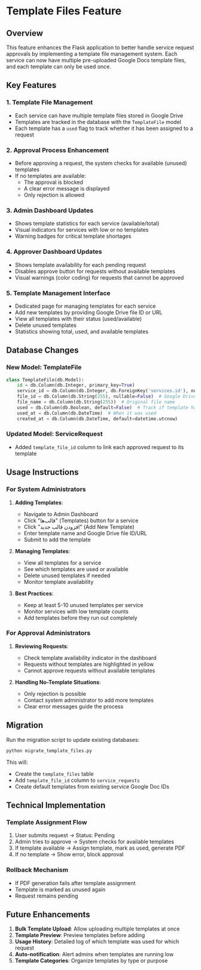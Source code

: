 # Template Files Feature

## Overview

This feature enhances the Flask application to better handle service request approvals by implementing a template file management system. Each service can now have multiple pre-uploaded Google Docs template files, and each template can only be used once.

## Key Features

### 1. Template File Management
- Each service can have multiple template files stored in Google Drive
- Templates are tracked in the database with the `TemplateFile` model
- Each template has a `used` flag to track whether it has been assigned to a request

### 2. Approval Process Enhancement
- Before approving a request, the system checks for available (unused) templates
- If no templates are available:
  - The approval is blocked
  - A clear error message is displayed
  - Only rejection is allowed

### 3. Admin Dashboard Updates
- Shows template statistics for each service (available/total)
- Visual indicators for services with low or no templates
- Warning badges for critical template shortages

### 4. Approver Dashboard Updates
- Shows template availability for each pending request
- Disables approve button for requests without available templates
- Visual warnings (color coding) for requests that cannot be approved

### 5. Template Management Interface
- Dedicated page for managing templates for each service
- Add new templates by providing Google Drive file ID or URL
- View all templates with their status (used/available)
- Delete unused templates
- Statistics showing total, used, and available templates

## Database Changes

### New Model: TemplateFile
```python
class TemplateFile(db.Model):
    id = db.Column(db.Integer, primary_key=True)
    service_id = db.Column(db.Integer, db.ForeignKey('services.id'), nullable=False)
    file_id = db.Column(db.String(255), nullable=False)  # Google Drive file ID
    file_name = db.Column(db.String(255))  # Original file name
    used = db.Column(db.Boolean, default=False)  # Track if template has been used
    used_at = db.Column(db.DateTime)  # When it was used
    created_at = db.Column(db.DateTime, default=datetime.utcnow)
```

### Updated Model: ServiceRequest
- Added `template_file_id` column to link each approved request to its template

## Usage Instructions

### For System Administrators

1. **Adding Templates**:
   - Navigate to Admin Dashboard
   - Click "قالب‌ها" (Templates) button for a service
   - Click "افزودن قالب جدید" (Add New Template)
   - Enter template name and Google Drive file ID/URL
   - Submit to add the template

2. **Managing Templates**:
   - View all templates for a service
   - See which templates are used or available
   - Delete unused templates if needed
   - Monitor template availability

3. **Best Practices**:
   - Keep at least 5-10 unused templates per service
   - Monitor services with low template counts
   - Add templates before they run out completely

### For Approval Administrators

1. **Reviewing Requests**:
   - Check template availability indicator in the dashboard
   - Requests without templates are highlighted in yellow
   - Cannot approve requests without available templates

2. **Handling No-Template Situations**:
   - Only rejection is possible
   - Contact system administrator to add more templates
   - Clear error messages guide the process

## Migration

Run the migration script to update existing databases:

```bash
python migrate_template_files.py
```

This will:
- Create the `template_files` table
- Add `template_file_id` column to `service_requests`
- Create default templates from existing service Google Doc IDs

## Technical Implementation

### Template Assignment Flow
1. User submits request → Status: Pending
2. Admin tries to approve → System checks for available templates
3. If template available → Assign template, mark as used, generate PDF
4. If no template → Show error, block approval

### Rollback Mechanism
- If PDF generation fails after template assignment
- Template is marked as unused again
- Request remains pending

## Future Enhancements

1. **Bulk Template Upload**: Allow uploading multiple templates at once
2. **Template Preview**: Preview templates before adding
3. **Usage History**: Detailed log of which template was used for which request
4. **Auto-notification**: Alert admins when templates are running low
5. **Template Categories**: Organize templates by type or purpose